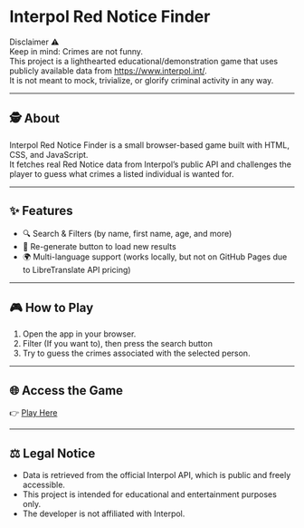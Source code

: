 # Interpol Red Notice Finder  

Disclaimer ⚠️  
Keep in mind: Crimes are not funny.  
This project is a lighthearted educational/demonstration game that uses publicly available data from https://www.interpol.int/.  
It is not meant to mock, trivialize, or glorify criminal activity in any way.  

---

## 🕵️ About  
Interpol Red Notice Finder is a small browser-based game built with HTML, CSS, and JavaScript.  
It fetches real Red Notice data from Interpol’s public API and challenges the player to guess what crimes a listed individual is wanted for.  

---

## ✨ Features  
- 🔍 Search & Filters (by name, first name, age, and more)  
- 🔄 Re-generate button to load new results  
- 🌍 Multi-language support (works locally, but not on GitHub Pages due to LibreTranslate API pricing)  

---

## 🎮 How to Play  
1. Open the app in your browser.  
2. Filter (If you want to), then press the search button
3. Try to guess the crimes associated with the selected person.  

---

## 🌐 Access the Game  
👉  [Play Here](https://niwer1525.github.io/InterpolRedNoticeFinder/)

---

## ⚖️ Legal Notice  
- Data is retrieved from the official Interpol API, which is public and freely accessible.
- This project is intended for educational and entertainment purposes only.
- The developer is not affiliated with Interpol.
